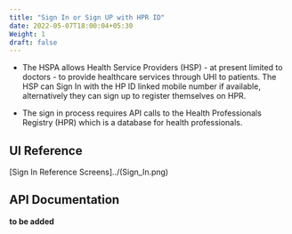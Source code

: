 ```yaml
---
title: "Sign In or Sign UP with HPR ID"
date: 2022-05-07T18:00:04+05:30
Weight: 1
draft: false
---
```


- The HSPA allows Health Service Providers (HSP) - at present limited to doctors - to provide healthcare services through UHI to patients. The HSP can Sign In with the HP ID linked mobile number if available, alternatively they can sign up to register themselves on HPR. 

- The sign in process requires API calls to the Health Professionals Registry (HPR) which is a database for health professionals. 

## UI Reference

[Sign In Reference Screens]../(Sign_In.png)

## API Documentation 

**to be added**
